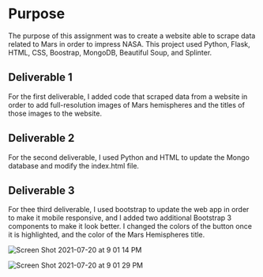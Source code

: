 # Purpose

The purpose of this assignment was to create a website able to scrape data related to Mars in order to impress NASA. This project used Python, Flask, HTML, CSS, Boostrap, MongoDB, Beautiful Soup, and Splinter. 

## Deliverable 1 

For the first deliverable, I added code that scraped data from a website in order to add full-resolution images of Mars hemispheres and the titles of those images to the website. 

## Deliverable 2 

For the second deliverable, I used Python and HTML to update the Mongo database and modify the index.html file. 

## Deliverable 3 

For thee third deliverable, I used bootstrap to update the web app in order to make it mobile responsive, and I added two additional Bootstrap 3 components to make it look better. I changed the colors of the button once it is highlighted, and the color of the Mars Hemispheres title.

![Screen Shot 2021-07-20 at 9 01 14 PM](https://user-images.githubusercontent.com/83051034/126423976-fbd35255-c7d4-41ed-a64b-d2b4167e7c02.png)

![Screen Shot 2021-07-20 at 9 01 29 PM](https://user-images.githubusercontent.com/83051034/126423980-18deb6c8-b031-42f3-ab85-bc5d7f721ecd.png)

